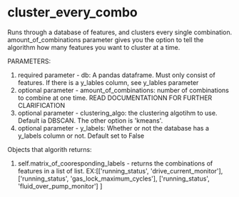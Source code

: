 # cluster_every_combo
Runs through a database of features, and clusters every single combination. amount_of_combinations parameter gives you the option to tell the algorithm how many features you want to cluster at a time.

PARAMETERS:
1. required parameter - db: A pandas dataframe. Must only consist of features. If there is a y_lables column, see y_lables parameter
2. optional parameter - amount_of_combinations: number of combinations to combine at one time. READ DOCUMENTATIONN FOR FURTHER CLARIFICATION
3. optional parameter - clustering_algo: the clustering algotihm to use. Default ia DBSCAN. The other option is 'kmeans'.
4. optional parameter - y_labels: Whether or not the database has a y_labels column or not. Default set to False

Objects that algorith returns:
1. self.matrix_of_cooresponding_labels - returns the combinations of features in a list of list. EX:[['running_status', 'drive_current_monitor'],
 ['running_status', 'gas_lock_maximum_cycles'],
 ['running_status', 'fluid_over_pump_monitor'] ]
